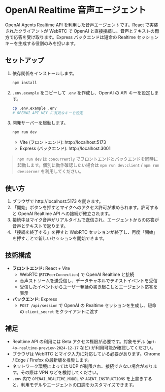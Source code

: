 # OpenAI Realtime 音声エージェント

OpenAI Agents Realtime API を利用した音声エージェントです。React で実装されたクライアントが WebRTC で OpenAI と直接接続し、音声とテキストの両方で応答を受け取ります。Express バックエンドは短命の Realtime セッションキーを生成する役割のみを担います。

## セットアップ

1. 依存関係をインストールします。
   ```bash
   npm install
   ```
2. `.env.example` をコピーして `.env` を作成し、OpenAI の API キーを設定します。
   ```bash
   cp .env.example .env
   # OPENAI_API_KEY に有効なキーを設定
   ```
3. 開発サーバーを起動します。
   ```bash
   npm run dev
   ```
   - Vite (フロントエンド): http://localhost:5173
   - Express (バックエンド): http://localhost:3001

> `npm run dev` は `concurrently` でフロントエンドとバックエンドを同時に起動します。個別に動作確認したい場合は `npm run dev:client` / `npm run dev:server` を利用してください。

## 使い方

1. ブラウザで http://localhost:5173 を開きます。
2. 「開始」ボタンを押すとマイクへのアクセス許可が求められます。許可すると OpenAI Realtime API への接続が確立されます。
3. 接続中はマイク音声がリアルタイムで送信され、エージェントからの応答が音声とテキストで返ります。
4. 「接続を終了する」を押すと WebRTC セッションが終了し、再度「開始」を押すことで新しいセッションを開始できます。

## 技術構成

- **フロントエンド:** React + Vite
  - WebRTC (`RTCPeerConnection`) で OpenAI Realtime と接続
  - 音声ストリームを送受信し、データチャネルでテキストイベントを受信
  - 受信したイベントからユーザー発話の書き起こしとエージェント応答を表示
- **バックエンド:** Express
  - `POST /api/session` で OpenAI の Realtime セッションを生成し、短命の `client_secret` をクライアントに渡す

## 補足

- Realtime API の利用には Beta アクセス権限が必要です。対象モデル (`gpt-4o-realtime-preview-2024-12-17` など) が利用可能か確認してください。
- ブラウザは WebRTC とマイク入力に対応している必要があります。Chrome / Edge / Firefox の最新版を推奨します。
- ネットワーク環境によっては UDP が制限され、接続できない場合があります。その際は VPN などを検討してください。
- `.env` 内で `OPENAI_REALTIME_MODEL` や `AGENT_INSTRUCTIONS` を上書きすると、利用モデルやエージェントの口調をカスタマイズできます。
